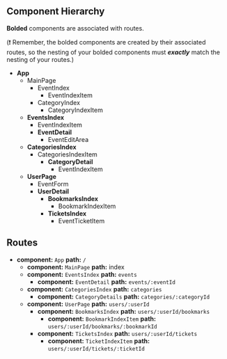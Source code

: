 ## Component Hierarchy

**Bolded** components are associated with routes.

(:exclamation: Remember, the bolded components are created by their
associated routes, so the nesting of your bolded components must
_**exactly**_ match the nesting of your routes.)

* **App**
  * MainPage
    * EventIndex
      * EventIndexItem
    * CategoryIndex
      * CategoryIndexItem
  * **EventsIndex**
    * EventIndexItem
    * **EventDetail**
      * EventEditArea
  * **CategoriesIndex**
    * CategoriesIndexItem
      * **CategoryDetail**
        * EventIndexItem
  * **UserPage**
    * EventForm
    * **UserDetail**
      * **BookmarksIndex**
        * BookmarkIndexItem
      * **TicketsIndex**
        * EventTicketItem


## Routes

* **component:** `App` **path:** `/`
  * **component:** `MainPage` **path:** index
  * **component:** `EventsIndex` **path:** `events`
    * **component:** `EventDetail` **path:** `events/:eventId`
  * **component:** `CategoriesIndex` **path:** `categories`
    * **component:** `CategoryDetails` **path:** `categories/:categoryId`
  * **component:** `UserPage` **path:** `users/:userId`
    * **component:** `BookmarksIndex` **path:** `users/:userId/bookmarks`
      * **component:** `BookmarkIndexItem` **path:** `users/:userId/bookmarks/:bookmarkId`
    * **component:** `TicketsIndex` **path:** `users/:userId/tickets`
      * **component:** `TicketIndexItem` **path:** `users/:userId/tickets/:ticketId`
